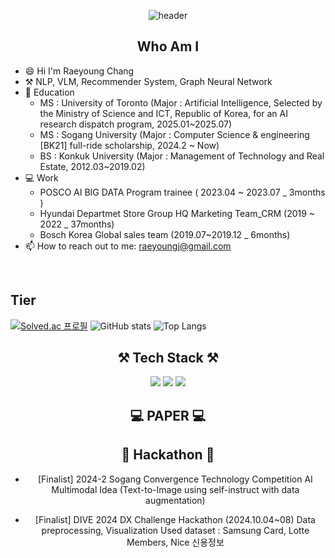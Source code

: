 <div align="center">
  
  ![header](https://capsule-render.vercel.app/api?type=slice&color=f0f8ff&height=250&section=header&text=Welcome&desc=Raeyoung's%20Github&descSize=30&fontAlignY=35&descAlignY=55&fontSize=80&animation=twinkling&fontColor=006400) 
  
  ## Who Am I 

</div>

* 😄 Hi I'm Raeyoung Chang
* ⚒️ NLP, VLM, Recommender System, Graph Neural Network
* 🌱 Education
     - MS : University of Toronto (Major : Artificial Intelligence, Selected by the Ministry of Science and ICT, Republic of Korea, for an AI research dispatch program, 2025.01~2025.07)
     - MS : Sogang University (Major : Computer Science & engineering [BK21] full-ride scholarship, 2024.2 ~ Now)
     - BS : Konkuk University (Major : Management of Technology and Real Estate, 2012.03~2019.02)
* 💻 Work
     - POSCO AI BIG DATA Program trainee ( 2023.04 ~ 2023.07 _ 3months )
     - Hyundai Departmet Store Group HQ Marketing Team_CRM (2019 ~ 2022 _ 37months)
     - Bosch Korea Global sales team (2019.07~2019.12 _ 6months)
* 📫 How to reach out to me: raeyoungj@gmail.com
<br>

</div>

## Tier ##
[![Solved.ac 프로필](http://mazassumnida.wtf/api/v2/generate_badge?boj=icanry)](https://solved.ac/icanry)
![GitHub stats](https://github-readme-stats.vercel.app/api?username=ryan201212212&show_icons=true&theme=dark)
![Top Langs](https://github-readme-stats.vercel.app/api/top-langs/?username=ryan201212212&layout=compact&theme=dark)

<div align="center">

  ## ⚒️ Tech Stack ⚒️

  <img src="https://img.shields.io/badge/Python-3776AB? style=flat&logo=Python&logoColor=white">
  <img src="https://img.shields.io/badge/TensorFlow-4479A1?style=flat-square&logo=MySQL&logoColor=white">
  <img src="https://img.shields.io/badge/Pytorch-F80000?style=flat-square&logo=Oracle&logoColor=white">

<div align="center">

  ## 💻 PAPER 💻

</div>

  ## 🌱 Hackathon 🌱
* [Finalist] 2024-2 Sogang Convergence Technology Competition
 AI Multimodal Idea (Text-to-Image using self-instruct with data augmentation)

* [Finalist] DIVE 2024 DX Challenge Hackathon (2024.10.04~08)
Data preprocessing, Visualization
Used dataset : Samsung Card, Lotte Members, Nice 신용정보 
